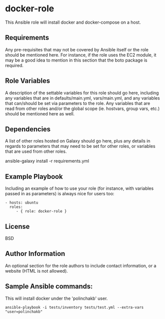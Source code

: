 docker-role
=========

This Ansible role will install docker and docker-compose on a host.

Requirements
------------

Any pre-requisites that may not be covered by Ansible itself or the role should be mentioned here. For instance, if the role uses the EC2 module, it may be a good idea to mention in this section that the boto package is required.

Role Variables
--------------

A description of the settable variables for this role should go here, including any variables that are in defaults/main.yml, vars/main.yml, and any variables that can/should be set via parameters to the role. Any variables that are read from other roles and/or the global scope (ie. hostvars, group vars, etc.) should be mentioned here as well.

Dependencies
------------

A list of other roles hosted on Galaxy should go here, plus any details in regards to parameters that may need to be set for other roles, or variables that are used from other roles.

ansible-galaxy install -r requirements.yml

Example Playbook
----------------

Including an example of how to use your role (for instance, with variables passed in as parameters) is always nice for users too:

    - hosts: ubuntu
      roles:
         - { role: docker-role }

License
-------

BSD

Author Information
------------------

An optional section for the role authors to include contact information, or a website (HTML is not allowed).



Sample Ansible commands:
-----------------------

This will install docker under the 'polinchakb' user.

```
ansible-playbook -i tests/inventory tests/test.yml --extra-vars "user=polinchakb"
```